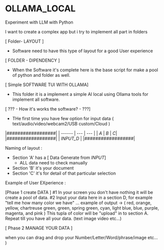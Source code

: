 # OLLAMA_LOCAL
Experiment with LLM with Python

I want to create a complex app but i try to implement all part in folders

[ Folder- LAYOUT ]
- Software need to have this type of layout for a good User experience

[ FOLDER - DIPENDENCY ]  
- When the Software it's complete here is the base script for make a pool of python and folder as well.

[ Simple SOFTWARE TUI WITH OLLAMA]
- This folder it is a implement a simple AI local using Ollama tools for implement all software.

[ ??? - How it's works the software?  - ???]
- THe first time you have few option for input data ( text/audio/video/webcam2/USB custom/Cloud )

|##################|
| ------ | --- | --- |
|  _A_ | _B_ | _C_|
|##################|
|    _INPUT_D_   |
|##################|

Naming of layout : 
- Section 'A' has a  [ Data Generate from _INPUT_] 
  - ALL data need to check manually
- Section 'B' it's your document
- Section 'C' it's for detail of that particular selection



Example of User EXperience : 

[Phase 1 create DATA ]
#1 In your screen you don't have nothing it will be create a pool of data.
#2 Input your data here in a section D, for example "tell me how many color we have" ... 
example of output -> ( red, orange, yellow, chartreuse green, green, spring green, cyan, light blue, blue, purple, magenta, and pink )
This tupla of color will be "upload" in to section A.
Repeat till you have all your data.  (text image video etc...)

[ Phase 2 MANAGE YOUR DATA ]

when you can drag and drop your Number/Letter/Word/phrase/image etc... )
